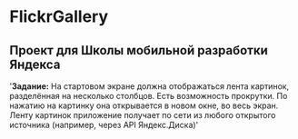 # FlickrGallery
Проект для Школы мобильной разработки Яндекса
----------------------------------------------
'**Задание:** На стартовом экране должна отображаться лента картинок, разделённая на несколько столбцов. Есть возможность прокрутки. По нажатию на картинку она открывается в новом окне, во весь экран. Ленту картинок приложение получает по сети из любого открытого источника (например, через API Яндекс.Диска)'
